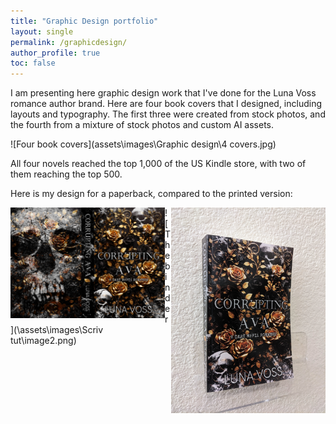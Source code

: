 ```yaml
---
title: "Graphic Design portfolio"
layout: single
permalink: /graphicdesign/
author_profile: true
toc: false
---
```


I am presenting here graphic design work that I've done for the Luna Voss romance author brand. Here are four book covers that I designed, including layouts and typography. The first three were created from stock photos, and the fourth from a mixture of stock photos and custom AI assets. 

![Four book covers](assets\images\Graphic design\4 covers.jpg)

All four novels reached the top 1,000 of the US Kindle store, with two of them reaching the top 500. 

Here is my design for a paperback, compared to the printed version:

<img align="left" width="49%" src="\assets\images\Graphic design\paperback.jpg" alt="Paperback design">
<img align="right" width="49%" src="\assets\images\Graphic design\paperback photo.jpg" alt="Paperback photo">

![The binder](\assets\images\Scriv tut\image2.png)
